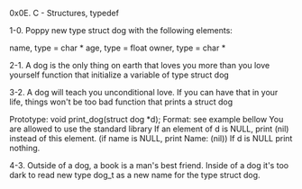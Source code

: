 
0x0E. C - Structures, typedef

1-0. Poppy
new type struct dog with the following elements:

name, type = char *
age, type = float
owner, type = char *

2-1. A dog is the only thing on earth that loves you more than you love yourself
function that initialize a variable of type struct dog

3-2. A dog will teach you unconditional love. If you can have that in your life, things won't be too bad
function that prints a struct dog

Prototype: void print_dog(struct dog *d);
Format: see example bellow
You are allowed to use the standard library
If an element of d is NULL, print (nil) instead of this element. (if name is NULL, print Name: (nil))
If d is NULL print nothing.

4-3. Outside of a dog, a book is a man's best friend. Inside of a dog it's too dark to read
new type dog_t as a new name for the type struct dog.
